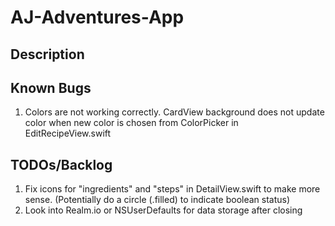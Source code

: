 # AJ-Adventures-App

## Description

## Known Bugs
1. Colors are not working correctly. CardView background does not update color when new color is chosen from ColorPicker in EditRecipeView.swift

## TODOs/Backlog
1. Fix icons for "ingredients" and "steps" in DetailView.swift to make more sense. (Potentially do a circle (.filled) to indicate boolean status)
2. Look into Realm.io or NSUserDefaults for data storage after closing
